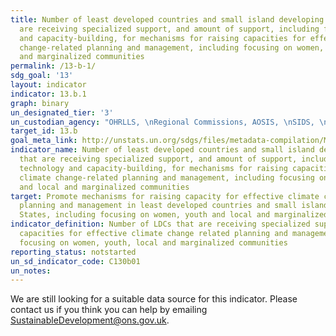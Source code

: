 ```yaml
---
title: Number of least developed countries and small island developing States that
  are receiving specialized support, and amount of support, including finance, technology
  and capacity-building, for mechanisms for raising capacities for effective climate
  change-related planning and management, including focusing on women, youth and local
  and marginalized communities
permalink: /13-b-1/
sdg_goal: '13'
layout: indicator
indicator: 13.b.1
graph: binary
un_designated_tier: '3'
un_custodian_agency: "OHRLLS, \nRegional Commissions, AOSIS, \nSIDS, \nSamoa Pathway"
target_id: 13.b
goal_meta_link: http://unstats.un.org/sdgs/files/metadata-compilation/Metadata-Goal-13.pdf
indicator_name: Number of least developed countries and small island developing States
  that are receiving specialized support, and amount of support, including finance,
  technology and capacity-building, for mechanisms for raising capacities for effective
  climate change-related planning and management, including focusing on women, youth
  and local and marginalized communities
target: Promote mechanisms for raising capacity for effective climate change-related
  planning and management in least developed countries and small island developing
  States, including focusing on women, youth and local and marginalized communities
indicator_definition: Number of LDCs that are receiving specialized support for raising
  capacities for effective climate change related planning and management, including
  focusing on women, youth, local and marginalized communities
reporting_status: notstarted
un_sd_indicator_code: C130b01
un_notes:
---
```


We are still looking for a suitable data source for this indicator. Please contact us if you think you can help by emailing <a href="mailto:SustainableDevelopment@ons.gov.uk">SustainableDevelopment@ons.gov.uk</a>.


